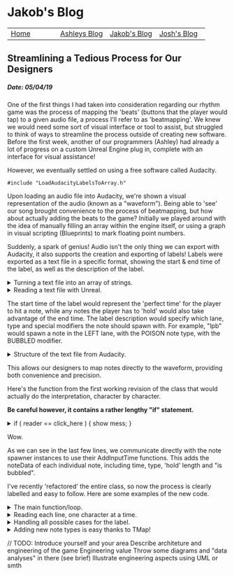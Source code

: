 # Jakob's Blog
 
 <!-- Nav -->
<table style="border:0px none;" width="100%">
	<tr>
		<td width="25%"> <a href="index.html"> Home </a> </td>
		<td width="25%"> <a href="amsBlog.html">Ashleys Blog</a> </td>
		<td width="25%"> <a href="jakobBlog.html">Jakob's Blog</a> </td>
		<td width="25%"> <a href="joshBlog.html">Josh's Blog</a> </td>
	</tr>
</table>

<!-- Main Content -->

## Streamlining a Tedious Process for Our Designers
##### Date: 05/04/19

One of the first things I had taken into consideration regarding our rhythm game was the process of mapping the 'beats' (buttons that the player would tap) to a given audio file, a process I'll refer to as 'beatmapping'. We knew we would need some sort of visual interface or tool to assist, but struggled to think of ways to streamline the process outside of creating new software. Before the first week, another of our programmers (Ashley) had already a lot of progress on a custom Unreal Engine plug in, complete with an interface for visual assistance! 

However, we eventually settled on using a free software called Audacity.

```
#include "LoadAudacityLabelsToArray.h"
```

Upon loading an audio file into Audacity, we're shown a visual representation of the audio (known as a "waveform"). Being able to 'see' our song brought convenience to the process of beatmapping, but how about actually adding the beats to the game? Initially we played around with the idea of manually filling an array within the engine itself, or using a graph in visual scripting (Blueprints) to mark floating point numbers.

Suddenly, a spark of genius! Audio isn't the only thing we can export with Audacity, it also supports the creation and exporting of labels! Labels were exported as a text file in a specific format, showing the start & end time of the label, as well as the description of the label.

<details><summary>Turning a text file into an array of strings.</summary>
<p>

```
TArray<FString> ULoadAudacityLabelsToArray::LoadTextFile()
{
	FString textfile = CreateFilePath();
	FString loadResult = ReadFileToString(textfile);
	PrintLoadResultSuccess(loadResult);
	TArray<FString> notes = SeparateTextFileByLine(loadResult);

	return notes;
}
```

</p>
</details>

<details><summary>Reading a text file with Unreal.</summary>
<p>

```
FString ULoadAudacityLabelsToArray::ReadFileToString(FString &textfile)
{
	FString loadResult = "";
	UE_LOG(LogSpawnerPopulator, Log, TEXT("Attempting to read Audacity labels from file: %s"), *textfile);

	FFileHelper::LoadFileToString(OUT loadResult, *textfile);

	return loadResult;
}
```

</p>
</details>

The start time of the label would represent the 'perfect time' for the player to hit a note, while any notes the player has to 'hold' would also take advantage of the end time. The label description would specify which lane, type and special modifiers the note should spawn with. For example, "lpb" would spawn a note in the LEFT lane, with the POISON note type, with the BUBBLED modifier.

<details><summary>Structure of the text file from Audacity.</summary>
<p>

```
	/*	We have loadResult, a raw string version of the text file
		Load result has the following structure:
		
		5.145463	7.645463	lh
		9.621003	9.621003	r
		10.054357	10.054357	rpb
		11.151207	11.151207	l
		
		(start)		(end)		(label)	*/
```

</p>
</details>

This allows our designers to map notes directly to the waveform, providing both convenience and precision.

Here's the function from the first working revision of the class that would actually do the interpretation, character by character. 

<b>Be careful however, it contains a rather lengthy "if" statement.</b>

<details><summary>if ( reader == click_here ) { show mess; }</summary>
<p>

```
void ULoadAudacityLabelsToArray::InterrogateLines()
{
	// noteData.noteTime = GetLabelStart();
	// noteData.noteHoldLength = GetHoldTime(noteData.noteTime);

	// GetHoldTime() will include GetLabelEnd() and subtract it from GetLabelStart's value

	// noteData.bIsLeft = bGetNoteLane();
	// noteData.noteType = GetNoteType();
	// noteData.bIsBubbled = bGetNoteBubbled();

	FString decimalAndNumbers = "0123456789.";

	int32 lineNumber = 0;
	FString currentLine = "";
	FString currentChar = ""; 
	FString lastLetterSeen = "";
	bool bSpaceSeen = false;

	FString noteTimeString = "";
	FString noteTimeEndString = "";

	for (int32 i = 0; i < textFileLines.Num(); i++)
	{
		currentLine = textFileLines[i];
		lineNumber++;
		
		for (int32 j = 0; j < currentLine.Len(); j++)
		{
			currentChar = currentLine.Mid(j, 1).ToLower();

			if (decimalAndNumbers.Contains(currentChar))
			{
				if (bSpaceSeen) { noteTimeEndString.Append(currentChar); }
				else { noteTimeString.Append(currentChar); }
			}

			else if ((currentChar == " ") || (currentChar == "	")) { bSpaceSeen = true; }

			else if ((currentChar == "\n") || (currentChar == "\r")) 
			{ 
				if ((lastLetterSeen == "l") || (lastLetterSeen == "r")) { noteData.noteType = ENoteType::Default; }

				lastLetterSeen = "";
				
				bSpaceSeen = false;
			}

			else if (currentChar == bubbleLetter)
			{
				noteData.bIsBubbled = true;
				UE_LOG(GenerateNotesArray, Log, TEXT("Line number '%d': Just bubbled a note at %s seconds."), lineNumber, *noteTimeString);
			}

			else if ((lastLetterSeen == "l") || (lastLetterSeen == "r"))
			{
				if (currentChar == holdLetter)
				{
					noteData.noteType = ENoteType::Hold; 
					lastLetterSeen = holdLetter;

					noteData.noteHoldLength = FCString::Atof(*noteTimeEndString) - FCString::Atof(*noteTimeString);
				}

				else if (currentChar == twinnedLetter) // TODO should twinned note be a boolean? Twinned notes are intended to always be 'tap'
				{
					noteData.noteType = ENoteType::Twinned; 
					lastLetterSeen = twinnedLetter;
				}

				else if (currentChar == rightSwipeLetter)
				{
					noteData.noteType = ENoteType::Right_Swipe; 
					lastLetterSeen = rightSwipeLetter;
				}

				else if (currentChar == leftSwipeLetter)
				{
					noteData.noteType = ENoteType::Left_Swipe; 
					lastLetterSeen = leftSwipeLetter;
				}

				else if (currentChar == poisonLetter)
				{
					noteData.noteType = ENoteType::Poison; 
					lastLetterSeen = poisonLetter;
				}

				else if (currentChar == fakeLetter)
				{
					noteData.noteType = ENoteType::Fake; 
					lastLetterSeen = fakeLetter;
				}

				// TODO add additional note type checks here, like [ else if (currentChar == bombLetter) { noteData.noteType = ENoteType::Bomb; lastLetterSeen = "b"; }
				// Anything beyond this is error checking

				else if ((currentChar == "l") || (currentChar == "r"))	 { UE_LOG(GenerateNotesArray, Warning, TEXT("Line number '%d': Possible label naming error found in the text file at %s seconds. Please check the names of your labels."), lineNumber, *noteTimeString); }
				
				else if ((currentChar == " ") || (currentChar == "	")) { UE_LOG(GenerateNotesArray, Warning, TEXT("Line number '%d': Please don't put spaces in the label names."), lineNumber); }

				else { UE_LOG(GenerateNotesArray, Error, TEXT("Line number '%d': Unexpected character '%s' found in the text file at %s seconds. Please check the names of your labels."), lineNumber, *currentChar, *noteTimeString); }
			}

			else if ((currentChar == "l") || (currentChar == "r"))
			{
				if (lastLetterSeen == "") // Seeing an "l" or "r" without anything before it is the expected case
				{
					noteData.noteTime = FCString::Atof(*noteTimeString); // Set the time of the note
					
					if (currentChar == "l") { lastLetterSeen = "l"; bIsLeft = true; }
					else					{ lastLetterSeen = "r"; bIsLeft = false; }
				}
				else // the last letter seen is something unexpected, perhaps the label is 3 letters long or the designers tried to add a new note type beginning with "l" or "r"
				{ 
					UE_LOG(GenerateNotesArray, Error, TEXT("Line number '%d': Label naming error found in the text file at %s seconds. Please check the names of your labels."), lineNumber, *noteTimeString); 
				}
			}

			else  // Someone messed up the label name pretty badly to end up here.
			{ 
				lastLetterSeen = currentChar;

				UE_LOG(GenerateNotesArray, Error, TEXT("Line number '%d': Serious label naming error found in the text file at %s seconds. I saw a '%s'. Check the names of your labels."), lineNumber, *noteTimeString, *currentChar); 
			}
		}

		if (bSpamLogWithSuccessfulNotes) // this is just for logging and confirming the note type in real time
		{
			if (bIsLeft) 
			{ 
				leftSpawner->AddInputTime( noteData); 
				UE_LOG(GenerateNotesArray, Log, TEXT("Line number '%d': Note added successfully. Time: %s. Side: LEFT. Type: %s. Hold time: %s."), lineNumber, *noteTimeString, *EnumToString(noteData.noteType), *FString::SanitizeFloat(noteData.noteHoldLength));
			}
			else // is Right
			{ 
				rightSpawner->AddInputTime( noteData ); 
				UE_LOG(GenerateNotesArray, Log, TEXT("Line number '%d': Note added successfully. Time: %s. Side: RIGHT. Type: %s. Hold time: %s."), lineNumber, *noteTimeString, *EnumToString(noteData.noteType), *FString::SanitizeFloat(noteData.noteHoldLength));
			}
		}
		else
		{
			if (bIsLeft)  
				leftSpawner->AddInputTime( noteData ); 
			else		  
				rightSpawner->AddInputTime( noteData );
		}
		noteTimeString = "";
		noteTimeEndString = "";
		noteData.noteHoldLength = 0.0f;
		noteData.bIsBubbled = false;
	}
}
```

</p>
</details>

Wow.

As we can see in the last few lines, we communicate directly with the note spawner instances to use their AddInputTime functions. This adds the noteData of each individual note, including time, type, 'hold' length and "is bubbled".

I've recently 'refactored' the entire class, so now the process is clearly labelled and easy to follow. Here are some examples of the new code.

<details><summary>The main function/loop.</summary>
<p>

```
void USpawnerPopulator::PopulateSpawners(TArray<FString> &notes)
{
	for (currentLine = 0; currentLine < notes.Num(); currentLine++) // for each line in the array
	{
		ResetNoteDefaults();
		ReadNoteFromLine(notes[currentLine]);

		if (bValidEntry) 
		{ 
			SetNoteData();
			SubmitNoteData(); 

			if (bSpamLogWithSuccessfulNotes) { LogSuccessfulNote(); }
		}
	}
}
```

</p>
</details>

<details><summary>Reading each line, one character at a time.</summary>
<p>

```
void USpawnerPopulator::ReadNoteFromLine(FString &noteString)
{
	for (int i = 0; i < noteString.Len(); i++) // for each character in the line
	{
		if (bValidEntry) // stop reading the line if the line becomes invalid
		{
			FString chara = noteString.Mid(i, 1).ToLower();

			UpdateNoteData(chara);
		}
	}
}
```

</p>
</details>

<details><summary>Handling all possible cases for the label.</summary>
<p>

```
void USpawnerPopulator::UpdateNoteTyping(FString &chara)
{
	switch (linePos)
	{
	case ECurrentPositionInLine::NoteLane:

		UpdateNoteLane(chara);
		linePos = ECurrentPositionInLine::NoteType;
		break;

	case ECurrentPositionInLine::NoteType:

		UpdateNoteType(chara);
		break;

	case ECurrentPositionInLine::NoteModifiers:

		UpdateNoteModifier(chara);
		break;

	case ECurrentPositionInLine::ExpectingNewLine:

		HandleExcessCharacters(chara);
		break;
	}
}
```

</p>
</details>

<details><summary>Adding new note types is easy thanks to TMap!</summary>
<p>

```
void USpawnerPopulator::MapTypeSpecifierToType()
{
	typeSpecifierToEnumMap.Add(goldenNoteSpecifier, ENoteType::Golden);
	typeSpecifierToEnumMap.Add(holdNoteSpecifier, ENoteType::Hold);
	typeSpecifierToEnumMap.Add(twinnedNoteSpecifier, ENoteType::Twinned);
	...
}

ENoteType USpawnerPopulator::TypeSpecifierToEnum(FString type)
{
	return typeSpecifierToEnumMap[type];
}
```

</p>
</details>

// TODO:
Introduce yourself and your area
Describe architeture and engineering of the game
Engineering value
Throw some diagrams and "data analyses" in there (see brief)
Illustrate engineering aspects using UML or smth


